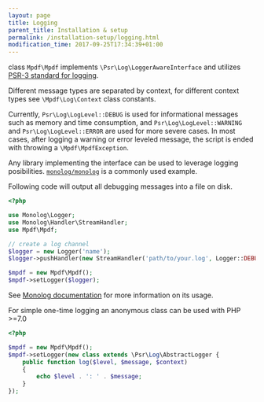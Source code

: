 ```yaml
---
layout: page
title: Logging
parent_title: Installation & setup
permalink: /installation-setup/logging.html
modification_time: 2017-09-25T17:34:39+01:00
---
```


class `Mpdf\Mpdf` implements `\Psr\Log\LoggerAwareInterface` and utilizes [PSR-3 standard for logging][1].

Different message types are separated by context, for different context types see `\Mpdf\Log\Context` class constants.

Currently, `Psr\Log\LogLevel::DEBUG` is used for informational messages such as memory and time consumption, and
`Psr\Log\LogLevel::WARNING` and `Psr\Log\LogLevel::ERROR` are used for more severe cases. In most cases, after logging
a warning or error leveled message, the script is ended with throwing a `\Mpdf\MpdfException`.

Any library implementing the interface can be used to leverage logging posibilities.
[`monolog/monolog`][2] is a commonly used example.

Following code will output all debugging messages into a file on disk.

```php
<?php

use Monolog\Logger;
use Monolog\Handler\StreamHandler;
use Mpdf\Mpdf;

// create a log channel
$logger = new Logger('name');
$logger->pushHandler(new StreamHandler('path/to/your.log', Logger::DEBUG));

$mpdf = new Mpdf\Mpdf();
$mpdf->setLogger($logger);

```

See [Monolog documentation][2] for more information on its usage.

For simple one-time logging an anonymous class can be used with PHP >=7.0

```php
<?php

$mpdf = new Mpdf\Mpdf();
$mpdf->setLogger(new class extends \Psr\Log\AbstractLogger {
    public function log($level, $message, $context)
    {
        echo $level . ': ' . $message;
    }
});
```

[1]: https://github.com/php-fig/fig-standards/blob/master/accepted/PSR-3-logger-interface.md
[2]: https://github.com/Seldaek/monolog
